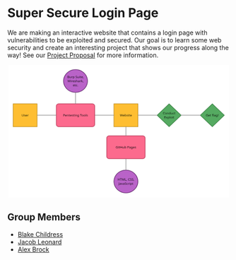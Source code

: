 # Super Secure Login Page

We are making an interactive website that contains a login page with vulnerabilities to be exploited and secured. Our goal is to learn some web security and create an interesting project that shows our progress along the way! See our [Project Proposal](https://github.com/CS340-21/WebSecurity/blob/master/Project_Proposal.md) for more information.

<p align = "center">
  <img width = "500" height ="300" src="img/BlockDiagram.jpeg">
</p>



## Group Members

* [Blake Childress](https://github.com/ObsidianSkin)
* [Jacob Leonard](https://github.com/jacobleonard545)
* [Alex Brock](https://github.com/ShrimpyJ)
